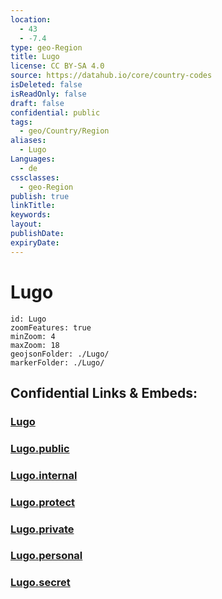 ```yaml
---
location:
  - 43
  - -7.4
type: geo-Region
title: Lugo
license: CC BY-SA 4.0
source: https://datahub.io/core/country-codes
isDeleted: false
isReadOnly: false
draft: false
confidential: public
tags:
  - geo/Country/Region
aliases:
  - Lugo
Languages:
  - de
cssclasses:
  - geo-Region
publish: true
linkTitle:
keywords:
layout:
publishDate:
expiryDate:
---
```


# Lugo

```leaflet
id: Lugo
zoomFeatures: true 
minZoom: 4 
maxZoom: 18
geojsonFolder: ./Lugo/
markerFolder: ./Lugo/
```


## Confidential Links & Embeds: 

### [Lugo](/_Standards/Earth/Continent/Europe/Europe~South/Spain/Provinces~Spain/Galicia/Lugo.md) 

### [Lugo.public](/_public/Earth/Continent/Europe/Europe~South/Spain/Provinces~Spain/Galicia/Lugo.public.md) 

### [Lugo.internal](/_internal/Earth/Continent/Europe/Europe~South/Spain/Provinces~Spain/Galicia/Lugo.internal.md) 

### [Lugo.protect](/_protect/Earth/Continent/Europe/Europe~South/Spain/Provinces~Spain/Galicia/Lugo.protect.md) 

### [Lugo.private](/_private/Earth/Continent/Europe/Europe~South/Spain/Provinces~Spain/Galicia/Lugo.private.md) 

### [Lugo.personal](/_personal/Earth/Continent/Europe/Europe~South/Spain/Provinces~Spain/Galicia/Lugo.personal.md) 

### [Lugo.secret](/_secret/Earth/Continent/Europe/Europe~South/Spain/Provinces~Spain/Galicia/Lugo.secret.md)

